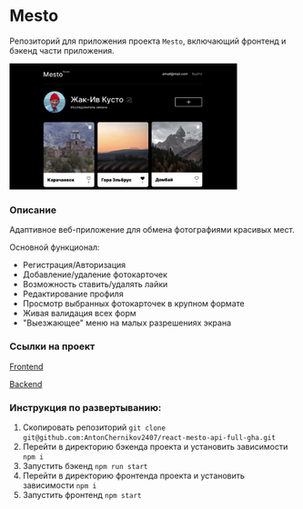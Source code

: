 # Mesto
Репозиторий для приложения проекта `Mesto`, включающий фронтенд и бэкенд части приложения.

<img src='./frontend/src/images/mesto.png' width=400px>

### Описание
Адаптивное веб-приложение для обмена фотографиями красивых мест.

Основной функционал:
- Регистрация/Авторизация
- Добавление/удаление фотокарточек
- Возможность ставить/удалять лайки
- Редактирование профиля
- Просмотр выбранных фотокарточек в крупном формате
- Живая валидация всех форм
- "Выезжающее" меню на малых разрешениях экрана

### Ссылки на проект

[Frontend](https://github.com/AntonChernikov2407/react-mesto-api-full-gha/tree/main/frontend)

[Backend](https://github.com/AntonChernikov2407/react-mesto-api-full-gha/tree/main/backend)

### Инструкция по развертыванию:
1. Скопировать репозиторий `git clone git@github.com:AntonChernikov2407/react-mesto-api-full-gha.git`
2. Перейти в директорию бэкенда проекта и установить зависимости `npm i`
3. Запустить бэкенд `npm run start`
4. Перейти в директорию фронтенда проекта и установить зависимости `npm i`
5. Запустить фронтенд `npm start`
